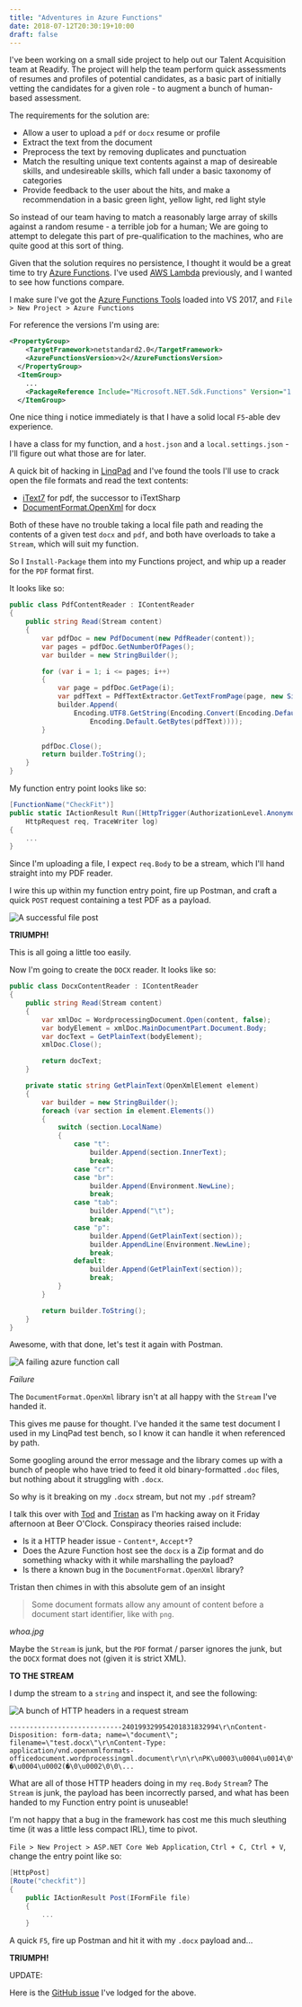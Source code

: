 ```yaml
---
title: "Adventures in Azure Functions"
date: 2018-07-12T20:30:19+10:00
draft: false
---
```


I've been working on a small side project to help out our Talent Acquisition team at Readify. The project will help the team perform quick assessments of resumes and profiles of potential candidates, as a basic part of initially vetting the candidates for a given role - to augment a bunch of human-based assessment.

The requirements for the solution are:

* Allow a user to upload a `pdf` or `docx` resume or profile
* Extract the text from the document
* Preprocess the text by removing duplicates and punctuation
* Match the resulting unique text contents against a map of desireable skills, and undesireable skills, which fall under a basic taxonomy of categories
* Provide feedback to the user about the hits, and make a recommendation in a basic green light, yellow light, red light style

So instead of our team having to match a reasonably large array of skills against a random resume - a terrible job for a human; We are going to attempt to delegate this part of pre-qualification to the machines, who are quite good at this sort of thing.

Given that the solution requires no persistence, I thought it would be a great time to try [Azure Functions](https://azure.microsoft.com/en-gb/services/functions/). I've used [AWS Lambda](https://aws.amazon.com/lambda/0) previously, and I wanted to see how functions compare. 

I make sure I've got the [Azure Functions Tools](https://marketplace.visualstudio.com/items?itemName=VisualStudioWebandAzureTools.AzureFunctionsandWebJobsTools) loaded into VS 2017, and `File > New Project > Azure Functions`

For reference the versions I'm using are: 

```xml
<PropertyGroup>
    <TargetFramework>netstandard2.0</TargetFramework>
    <AzureFunctionsVersion>v2</AzureFunctionsVersion>
  </PropertyGroup>
  <ItemGroup>
    ...
    <PackageReference Include="Microsoft.NET.Sdk.Functions" Version="1.0.13" />
  </ItemGroup>
```

One nice thing i notice immediately is that I have a solid local `F5`-able dev experience. 

I have a class for my function, and a `host.json` and a `local.settings.json` - I'll figure out what those are for later.

A quick bit of hacking in [LinqPad](https://www.linqpad.net/) and I've found the tools I'll use to crack open the file formats and read the text contents:
* [iText7](https://www.nuget.org/packages/itext7/) for pdf, the successor to iTextSharp
* [DocumentFormat.OpenXml](https://www.nuget.org/packages/DocumentFormat.OpenXml/) for docx

Both of these have no trouble taking a local file path and reading the contents of a given test `docx` and `pdf`, and both have overloads to take a `Stream`, which will suit my function.

So I `Install-Package` them into my Functions project, and whip up a reader for the `PDF` format first.

It looks like so:

```C#
public class PdfContentReader : IContentReader
{
    public string Read(Stream content)
    {
        var pdfDoc = new PdfDocument(new PdfReader(content));
        var pages = pdfDoc.GetNumberOfPages();
        var builder = new StringBuilder();

        for (var i = 1; i <= pages; i++)
        {
            var page = pdfDoc.GetPage(i);
            var pdfText = PdfTextExtractor.GetTextFromPage(page, new SimpleTextExtractionStrategy());
            builder.Append(
                Encoding.UTF8.GetString(Encoding.Convert(Encoding.Default, Encoding.UTF8,
                    Encoding.Default.GetBytes(pdfText))));
        }

        pdfDoc.Close();
        return builder.ToString();
    }
}
```

My function entry point looks like so:

```C#
[FunctionName("CheckFit")]
public static IActionResult Run([HttpTrigger(AuthorizationLevel.Anonymous, "post", Route = null)]
    HttpRequest req, TraceWriter log)
{
    ...
}
```

Since I'm uploading a file, I expect `req.Body` to be a stream, which I'll hand straight into my PDF reader.

I wire this up within my function entry point, fire up Postman, and craft a quick `POST` request containing a test PDF as a payload.

![A successful file post](/adventures-in-azure-functions/success.png)

**TRIUMPH!**

This is all going a little too easily.

Now I'm going to create the `DOCX` reader. It looks like so:

```C#
public class DocxContentReader : IContentReader
{
    public string Read(Stream content)
    {
        var xmlDoc = WordprocessingDocument.Open(content, false);
        var bodyElement = xmlDoc.MainDocumentPart.Document.Body;
        var docText = GetPlainText(bodyElement);
        xmlDoc.Close();

        return docText;
    }

    private static string GetPlainText(OpenXmlElement element)
    {
        var builder = new StringBuilder();
        foreach (var section in element.Elements())
        {
            switch (section.LocalName)
            {
                case "t":
                    builder.Append(section.InnerText);
                    break;
                case "cr":                
                case "br": 
                    builder.Append(Environment.NewLine);
                    break;
                case "tab":
                    builder.Append("\t");
                    break;
                case "p":
                    builder.Append(GetPlainText(section));
                    builder.AppendLine(Environment.NewLine);
                    break;
                default:
                    builder.Append(GetPlainText(section));
                    break;
            }
        }

        return builder.ToString();
    }
}
```

Awesome, with that done, let's test it again with Postman.

![A failing azure function call](/adventures-in-azure-functions/fail.png)

_Failure_

The `DocumentFormat.OpenXml` library isn't at all happy with the `Stream` I've handed it.

This gives me pause for thought. I've handed it the same test document I used in my LinqPad test bench, so I know it can handle it when referenced by path.

Some googling around the error message and the library comes up with a bunch of people who have tried to feed it old binary-formatted `.doc` files, but nothing about it struggling with `.docx`.

So why is it breaking on my `.docx` stream, but not my `.pdf` stream? 

I talk this over with [Tod](https://twitter.com/todthomson) and [Tristan](https://twitter.com/TristanMenzel) as I'm hacking away on it Friday afternoon at Beer O'Clock. Conspiracy theories raised include:

* Is it a HTTP header issue - `Content*`, `Accept*`?
* Does the Azure Function host see the `docx` is a Zip format and do something whacky with it while marshalling the payload?
* Is there a known bug in the `DocumentFormat.OpenXml` library?

Tristan then chimes in with this absolute gem of an insight

> Some document formats allow any amount of content before a document start identifier, like with `png`.

_whoa.jpg_

Maybe the `Stream` is junk, but the `PDF` format / parser ignores the junk, but the `DOCX` format does not (given it is strict XML).

**TO THE STREAM**

I dump the stream to a `string` and inspect it, and see the following:

![A bunch of HTTP headers in a request stream](/adventures-in-azure-functions/aha.png)

```
----------------------------240199329954201831832994\r\nContent-Disposition: form-data; name=\"document\"; filename=\"test.docx\"\r\nContent-Type: application/vnd.openxmlformats-officedocument.wordprocessingml.document\r\n\r\nPK\u0003\u0004\u0014\0\u0006\0\b\0\0\0!\0�\u0018���\u0001\0\0�\a\0\0\u0013\0\b\u0002[Content_Types].xml �\u0004\u0002(�\0\u0002\0\0\...
```

What are all of those HTTP headers doing in my `req.Body` `Stream`? The `Stream` is junk, the payload has been incorrectly parsed, and what has been handed to my Function entry point is unuseable!

I'm not happy that a bug in the framework has cost me this much sleuthing time (it was a little less compact IRL), time to pivot. 

`File > New Project > ASP.NET Core Web Application`, `Ctrl + C, Ctrl + V`, change the entry point like so:

```C#
[HttpPost]
[Route("checkfit")]
{
    public IActionResult Post(IFormFile file)
    {
        ...
    }
```

A quick `F5`, fire up Postman and hit it with my `.docx` payload and...

**TRIUMPH!**

UPDATE:

Here is the [GitHub issue](https://github.com/Azure/azure-functions-host/issues/3162) I've lodged for the above. 